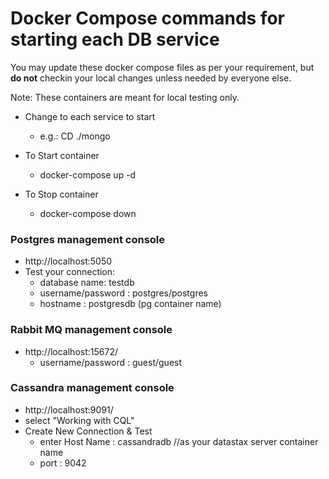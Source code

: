 # Docker Compose commands for starting each DB service

You may update these docker compose files as per your requirement, but **do not** checkin your local changes unless needed by everyone else. 

Note: These containers are meant for local testing only.


* Change to each service to start
  * e.g.: CD ./mongo

* To Start container
  * docker-compose up -d
  
* To Stop container
  * docker-compose down

### Postgres management console
* http://localhost:5050
* Test your connection:
  * database name: testdb
  * username/password : postgres/postgres
  * hostname : postgresdb (pg container name)

### Rabbit MQ management console
* http://localhost:15672/
  * username/password : guest/guest


### Cassandra management console
* http://localhost:9091/
* select "Working with CQL"
* Create New Connection & Test
  * enter Host Name : cassandradb //as your datastax server container name
  * port : 9042




